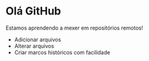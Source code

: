 # Olá GitHub
Estamos aprendendo a mexer em repositórios remotos!

- Adicionar arquivos
- Alterar arquivos
- Criar marcos históricos com facilidade
